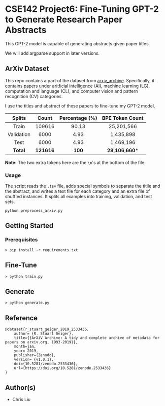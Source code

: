 # CSE142 Project6: Fine-Tuning GPT-2 to Generate Research Paper Abstracts

This GPT-2 model is capable of generating abstracts given paper titles.

We will add argparse support in later versions.

## ArXiv Dataset

This repo contains a part of the dataset from [arxiv_archive](https://github.com/staeiou/arxiv_archive). Specifically, it contains papers under aritficial intelligence (AI), machine learning (LG), computation and language (CL), and computer vision and pattern recognition (CV) categories. 

I use the titles and abstract of these papers to fine-tune my GPT-2 model.

|   Splits   |   Count    | Percentage (%) | BPE Token Count |
| :--------: | :--------: | :------------: | :-------------: |
|   Train    |   109616   |     90.13      |   25,201,566    |
| Validation |    6000    |      4.93      |    1,435,898    |
|    Test    |    6000    |      4.93      |    1,469,196    |
| **Total**  | **121616** |    **100**     | **28,106,660*** |

**Note:** The two extra tokens here are the `\n`'s at the bottom of the file.

### Usage

The script reads the `.tsv` file, adds special symbols to separate the titile and the abstract, and writes a text file for each category and an extra file of shuffled instances. It splits all examples into training, validation, and test sets.

```shell
python preprocess_arxiv.py
```


## Getting Started

### Prerequisites

```
> pip install -r requirements.txt
```

## Fine-Tune

```
> python train.py
```

## Generate

```
> python generate.py
```

## Reference

```
@dataset{r_stuart_geiger_2019_2533436,
    author= {R. Stuart Geiger},
    title={{ArXiV Archive: A tidy and complete archive of metadata for papers on arxiv.org, 1993-2019}},
    month=jan,
    year= 2019,
    publisher={Zenodo},
    version= {v1.0.1},
    doi={10.5281/zenodo.2533436},
    url={https://doi.org/10.5281/zenodo.2533436}
}
```


## Author(s)

- Chris Liu

